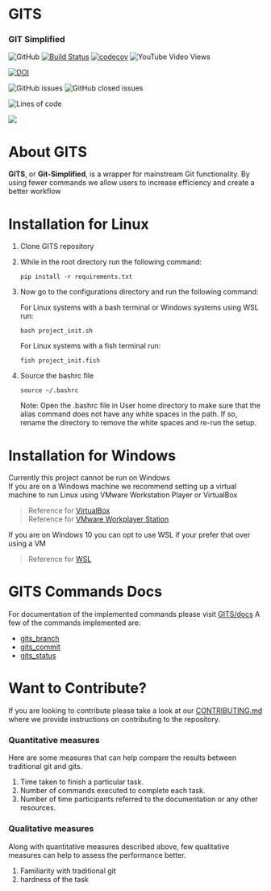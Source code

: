 
# GITS 
### GIT Simplified

![GitHub](https://img.shields.io/github/license/harshitpatel96/GITS)
[![Build Status](https://travis-ci.com/harshitpatel96/GITS.svg?branch=master)](https://travis-ci.com/harshitpatel96/GITS)
[![codecov](https://codecov.io/gh/harshitpatel96/GITS/branch/master/graph/badge.svg?token=G6RG52G2YO)](https://codecov.io/gh/harshitpatel96/GITS/)
![YouTube Video Views](https://img.shields.io/youtube/views/6Y8_RQecnZ8?style=social)

[![DOI](https://zenodo.org/badge/295480790.svg)](https://zenodo.org/badge/latestdoi/295480790)

![GitHub issues](https://img.shields.io/github/issues/harshitpatel96/GITS)
![GitHub closed issues](https://img.shields.io/github/issues-closed/harshitpatel96/GITS)

![Lines of code](https://img.shields.io/tokei/lines/github/harshitpatel96/GITS)

[![](https://img.youtube.com/vi/6Y8_RQecnZ8/hqdefault.jpg)](https://youtu.be/6Y8_RQecnZ8 "GITS demo")

# About GITS
**GITS**, or **Git-Simplified**, is a wrapper for mainstream Git functionality. By using fewer commands we allow users to increase efficiency and create a better workflow

# Installation for Linux
1. Clone GITS repository
2. While in the root directory run the following command:
    ```
    pip install -r requirements.txt
    ```
3. Now go to the configurations directory and run the following command:

    For Linux systems with a bash terminal or Windows systems using WSL run:
    ```
    bash project_init.sh
    ```
    For Linux systems with a fish terminal run:
    ```
    fish project_init.fish
    ```
4. Source the bashrc file
    ```
    source ~/.bashrc
    ```
    
    Note: Open the .bashrc file in User home directory to make sure that the alias command does not have any white spaces in the path. If so, rename the directory to remove the white spaces and re-run the setup.

# Installation for Windows
Currently this project cannot be run on Windows<br>
If you are on a Windows machine we recommend setting up a virtual machine to run Linux using VMware Workstation Player or VirtualBox<br>
>   Reference for [VirtualBox](https://www.virtualbox.org/)<br>
>   Reference for [VMware Workplayer Station](https://www.vmware.com/content/vmware/vmware-published-sites/us/products/workstation-player.html.html#:~:text=Product,-See%20All&text=What%20is%20VMware%20Workstation%20Player,for%20free%20for%20personal%20use)

If you are on Windows 10 you can opt to use WSL if your prefer that over using a VM
>   Reference for [WSL](https://docs.microsoft.com/en-us/windows/wsl/install-win10)

# GITS Commands Docs
For documentation of the implemented commands please visit [GITS/docs](https://github.com/greyfiles/GITS/tree/master/docs)
A few of the commands implemented are:
- [gits_branch](https://github.com/greyfiles/GITS/blob/master/code/gits_branch.py)
- [gits_commit](https://github.com/greyfiles/GITS/blob/master/code/gits_commit.py)
- [gits_status](https://github.com/greyfiles/GITS/blob/master/code/gits_status.py)

# Want to Contribute?
If you are looking to contribute please take a look at our [CONTRIBUTING.md](https://github.com/greyfiles/GITS/blob/master/CONTRIBUTING.md) where we provide instructions on contributing to the repository.


### Quantitative measures
Here are some measures that can help compare the results between traditional git and gits.
1. Time taken to finish a particular task.
2. Number of commands executed to complete each task.
3. Number of time participants referred to the documentation or any other resources.

### Qualitative measures
Along with quantitative measures described above, few qualitative measures can help to assess the performance better.
1. Familiarity with traditional git
2. hardness of the task
